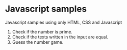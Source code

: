# Javascript samples

Javascript samples using only HTML, CSS and Javascript

1. Check if the number is prime.
2. Check if the texts written in the input are equal.
3. Guess the number game.

